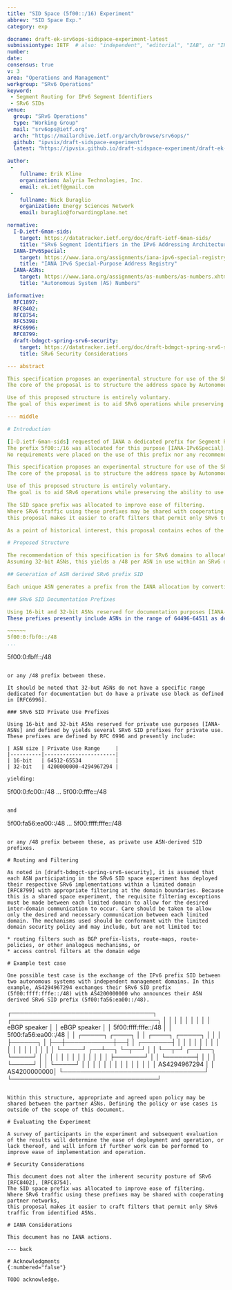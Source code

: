 ```yaml
---
title: "SID Space (5f00::/16) Experiment"
abbrev: "SID Space Exp."
category: exp

docname: draft-ek-srv6ops-sidspace-experiment-latest
submissiontype: IETF  # also: "independent", "editorial", "IAB", or "IRTF"
number:
date:
consensus: true
v: 3
area: "Operations and Management"
workgroup: "SRv6 Operations"
keyword:
 - Segment Routing for IPv6 Segment Identifiers
 - SRv6 SIDs
venue:
  group: "SRv6 Operations"
  type: "Working Group"
  mail: "srv6ops@ietf.org"
  arch: "https://mailarchive.ietf.org/arch/browse/srv6ops/"
  github: "ipvsix/draft-sidspace-experiment"
  latest: "https://ipvsix.github.io/draft-sidspace-experiment/draft-ek-srv6ops-sidspace-experiment.html"

author:
 -
    fullname: Erik Kline
    organization: Aalyria Technologies, Inc.
    email: ek.ietf@gmail.com
 -
    fullname: Nick Buraglio
    organization: Energy Sciences Network
    email: buraglio@forwardingplane.net

normative:
  I-D.ietf-6man-sids:
    target: https://datatracker.ietf.org/doc/draft-ietf-6man-sids/
    title: "SRv6 Segment Identifiers in the IPv6 Addressing Architecture"
  IANA-IPv6Special:
    target: https://www.iana.org/assignments/iana-ipv6-special-registry/iana-ipv6-special-registry.xhtml
    title: "IANA IPv6 Special-Purpose Address Registry"
  IANA-ASNs:
    target: https://www.iana.org/assignments/as-numbers/as-numbers.xhtml
    title: "Autonomous System (AS) Numbers"

informative:
  RFC1897:
  RFC8402:
  RFC8754:
  RFC5398:
  RFC6996:
  RFC8799:
  draft-bdmgct-spring-srv6-security:
    target: https://datatracker.ietf.org/doc/draft-bdmgct-spring-srv6-security/
    title: SRv6 Security Considerations

--- abstract

This specification proposes an experimental structure for use of the SRv6 SIDs prefix in support of Inter-domain SRv6 networks.
The core of the proposal is to structure the address space by Autonomous System Number (ASN).

Use of this proposed structure is entirely voluntary.
The goal of this experiment is to aid SRv6 operations while preserving the ability to use this prefix across cooperating SRv6 domains, but not across the general Internet.

--- middle

# Introduction

[I-D.ietf-6man-sids] requested of IANA a dedicated prefix for Segment Routing over IPv6 [RFC8402] Segment Identifiers (SRv6 SIDs), with the aim of "improv\[ing\] security by making it simpler to filter traffic at the edge of the SR domains."
The prefix 5f00::/16 was allocated for this purpose [IANA-IPv6Special].
No requirements were placed on the use of this prefix nor any recommendations made for structured use of this prefix.

This specification proposes an experimental structure for use of the SRv6 SIDs prefix in support of Inter-domain SRv6 networks.
The core of the proposal is to structure the address space by Autonomous System Number (ASN).

Use of this proposed structure is entirely voluntary.
The goal is to aid SRv6 operations while preserving the ability to use this prefix across cooperating SRv6 domains, but not across the general Internet.

The SID space prefix was allocated to improve ease of filtering.
Where SRv6 traffic using these prefixes may be shared with cooperating partner networks,
this proposal makes it easier to craft filters that permit only SRv6 traffic from identified ASNs.

As a point of historical interest, this proposal contains echos of the structure of the original 6bone test allocation [RFC1897].

# Proposed Structure

The recommendation of this specification is for SRv6 domains to allocate SIDs from prefixes that are concatenations of the SRv6 SID prefix (5f00::/16) and an applicable ASN.
Assuming 32-bit ASNs, this yields a /48 per ASN in use within an SRv6 domain, i.e. 5f00:as.hi16:as.lo16::/48.

## Generation of ASN derived SRv6 prefix SID

Each unique ASN generates a prefix from the IANA allocation by converting mutually agreed upon ASNs to hexidecimal, and inserting this hex into a /48 prefix.

### SRv6 SID Documentation Prefixes

Using 16-bit and 32-bit ASNs reserved for documentation purposes [IANA-ASNs] yields several SRv6 SID prefixes that might be used for SRv6 documentation purposes.
These prefixes presently include ASNs in the range of 64496-64511 as defined in [RFC5398]:

~~~~~~
5f00:0:fbf0::/48
...
```

5f00:0:fbff::/48
~~~~~~

or any /48 prefix between these.

It should be noted that 32-but ASNs do not have a specific range dedicated for documentation but do have a private use block as defined in [RFC6996].

### SRv6 SID Private Use Prefixes

Using 16-bit and 32-bit ASNs reserved for private use purposes [IANA-ASNs] and defined by yields several SRv6 SID prefixes for private use.
These prefixes are defined by RFC 6996 and presently include:

| ASN size | Private Use Range     |
|----------|-----------------------|
| 16-bit   | 64512-65534           |
| 32-bit   | 4200000000-4294967294 |

yielding:

~~~~~~
5f00:0:fc00::/48
...
5f00:0:fffe::/48
~~~~~~

and

~~~~~~
5f00:fa56:ea00::/48
...
5f00:ffff:fffe::/48
~~~~~~

or any /48 prefix between these, as private use ASN-derived SID prefixes.

# Routing and Filtering

As noted in [draft-bdmgct-spring-srv6-security], it is assumed that each ASN participating in the SRv6 SID space experiment has deployed their respective SRv6 implementations within a limited domain [RFC8799] with appropriate filtering at the domain boundaries. Because this is a shared space experiment, the requisite filtering exceptions must be made between each limited domain to allow for the desired inter-domain communication to occur. Care should be taken to allow only the desired and necessary communication between each limited domain. The mechanisms used should be conformant with the limited domain security policy and may include, but are not limited to:

* routing filters such as BGP prefix-lists, route-maps, route-policies, or other analogous mechanisms, or
* access control filters at the domain edge

# Example test case

One possible test case is the exchange of the IPv6 prefix SID between two autonomous systems with independent management domains. In this example, AS4294967294 exchanges their SRv6 SID prefix (5f00:ffff:fffe::/48) with AS4200000000 who announces their ASN derived SRv6 SID prefix (5f00:fa56:ea00::/48).

~~~~~~
  ┌─────────────────────────────────┐           ┌──────────────────────────────────┐
  │                                 │           │                                  │
  │                                 │           │                                  │
  │                  eBGP speaker   │           │   eBGP speaker                   │
  │           5f00:ffff:fffe::/48   │           │   5f00:fa56:ea00::/48            │
  │   ┌─────┐               ┌────┐  │           │  ┌────┐                ┌─────┐   │
  │   │     ├──────┐        │    ├──┼───────────┼──┤    │        ┌───────┤     │   │
  │   │     │      │        │    │  │           │  │    │        │       │     │   │
  │   └─────┘   ┌──┴──┐     └─┬──┘  │           │  └──┬─┘     ┌──┴──┐    └─────┘   │
  │             │     │       │     │           │     │       │     │              │
  │             │     ├───────┘     │           │     └───────┤     │              │
  │             └─────┘             │           │             └─────┘              │
  │                                 │           │                                  │
  │                                 │           │                                  │
  │                                 │           │                                  │
  │ AS4294967294                    │           │                      AS4200000000│
  └─────────────────────────────────┘           └──────────────────────────────────┘
~~~~~~

Within this structure, appropriate and agreed upon policy may be shared between the partner ASNs. Defining the policy or use cases is outside of the scope of this document.

# Evaluating the Experiment

A survey of participants in the experiment and subsequent evaluation of the results will determine the ease of deployment and operation, or lack thereof, and will inform if further work can be performed to improve ease of implementation and operation.

# Security Considerations

This document does not alter the inherent security posture of SRv6 [RFC8402], [RFC8754].
The SID space prefix was allocated to improve ease of filtering.
Where SRv6 traffic using these prefixes may be shared with cooperating partner networks,
this proposal makes it easier to craft filters that permit only SRv6 traffic from identified ASNs.

# IANA Considerations

This document has no IANA actions.

--- back

# Acknowledgments
{:numbered="false"}

TODO acknowledge.
